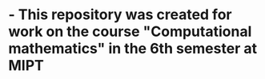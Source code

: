 # - This repository was created for work on the course "Computational mathematics" in the 6th semester at MIPT
